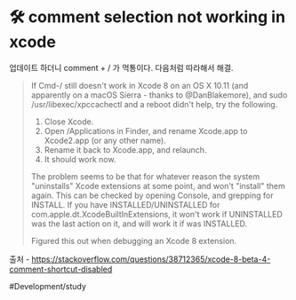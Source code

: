 # 🛠 comment selection not working in xcode

업데이트 하더니 comment + / 가 먹통이다.
다음처럼 따라해서 해결.

> If Cmd-/ still doesn't work in Xcode 8 on an OS X 10.11 (and apparently on a macOS Sierra - thanks to @DanBlakemore), and sudo /usr/libexec/xpccachectl and a reboot didn't help, try the following.
> 
> 1. Close Xcode.
> 2. Open /Applications in Finder, and rename Xcode.app to Xcode2.app (or any other name).
> 3. Rename it back to Xcode.app, and relaunch.
> 4. It should work now.
> 
> The problem seems to be that for whatever reason the system "uninstalls" Xcode extensions at some point, and won't "install" them again. This can be checked by opening Console, and grepping for INSTALL. If you have INSTALLED/UNINSTALLED for com.apple.dt.XcodeBuiltInExtensions, it won't work if UNINSTALLED was the last action on it, and will work it if was INSTALLED.
> 
> Figured this out when debugging an Xcode 8 extension.

출처 - https://stackoverflow.com/questions/38712365/xcode-8-beta-4-comment-shortcut-disabled

#Development/study